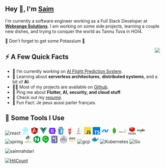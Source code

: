 <h2>Hey 👋, I'm <a href="">Saim</a></h2> <p>I'm currently a software engineer working as a Full Stack Developer at <strong><a href="https://www.webrangesolutions.com/">Webrange Solutions</a></strong>. I am working on some side projects, learning a couple new dishes, and trying to conquer the world as Tannu Tuva in HOI4.</p> <!-- <p><a href="https://stanleylim.me"><img src="https://img.shields.io/badge/-stanleylim.me-4E69C8?style=flat-square&amp;labelColor=4E69C8&amp;logo=Firefox&amp;link=https://stanleylim.me" alt="Website Badge"></a> <a href="https://medium.com/@serbis"><img src="https://img.shields.io/badge/-@serbis-14c767?style=flat-square&amp;labelColor=14c767&amp;logo=Medium&amp;link=https://medium.com/@serbis" alt="Medium Badge"></a> <a href="https://www.linkedin.com/in/serbis/"><img src="https://img.shields.io/badge/-@serbis-0077B5?style=flat-square&amp;labelColor=0077B5&amp;logo=LinkedIn&amp;link=https://www.linkedin.com/in/serbis/" alt="LinkedIn Badge"></a> <a href="https://dev.to/spiderpig86"><img src="https://img.shields.io/badge/-@spiderpig86-0A0A0A?style=flat-square&amp;labelColor=0A0A0A&amp;logo=dev.to&amp;link=https://dev.to/spiderpig86" alt="DevTo Badge"></a> <a href="https://open.spotify.com/user/1235099575"><img src="https://img.shields.io/badge/-@Stanley%20Lim-1ED760?style=flat-square&amp;labelColor=fff&amp;logo=Spotify&amp;link=https://open.spotify.com/user/1235099575" alt="Spotify Badge"></a></p> --> <p>🍌 Don't forget to get some Potassium 🍌</p> <img align="right" src="https://media1.giphy.com/media/13HgwGsXF0aiGY/giphy.gif" /> <h2>⚡️ A Few Quick Facts</h2> <ul> <li>🔭 I’m currently working on <a href="https://github.com/webrangesolutions">AI Flight Prediction System</a>.</li> <li>🧐 Learning about <strong>serverless architectures</strong>, <strong>distributed systems</strong>, and a bit of <strong>AI</strong>.</li> <li>👨‍💻 Most of my projects are available on <a href="https://github.com/saimrahdari">Github</a>.</li> <li>💬 Ping me about <strong>Flutter, AI, security, and cloud stuff</strong>.</li> <li>📙 Check out my <a href="https://firebasestorage.googleapis.com/v0/b/bitcoinapp-98dd5.appspot.com/o/Saim%20Flutter%20Resume.pdf?alt=media&token=b89956e7-e5d2-4cf9-855e-b14d19448f2c">resume</a>.</li> <li>🎉 Fun Fact: Je peux aussi parler français.</li> </ul> <h2>🚀 Some Tools I Use</h2> <p align="left"> <img src="https://skillicons.dev/icons?i=flutter,aws&theme=dark" alt="react" width="50" height="50" /> <img src="https://raw.githubusercontent.com/devicons/devicon/master/icons/react/react-original-wordmark.svg" alt="react" width="25" height="25" /> <img src="https://raw.githubusercontent.com/devicons/devicon/master/icons/angularjs/angularjs-original.svg" alt="angular-js" width="25" height="25" /> <img src="https://raw.githubusercontent.com/devicons/devicon/master/icons/vuejs/vuejs-original.svg" alt="vue" width="25" height="25" /> <img src="https://raw.githubusercontent.com/devicons/devicon/master/icons/bootstrap/bootstrap-plain.svg" alt="bootstrap" width="25" height="25" /> <img src="https://raw.githubusercontent.com/devicons/devicon/master/icons/css3/css3-original-wordmark.svg" alt="css3" width="25" height="25" /> <img src="https://raw.githubusercontent.com/devicons/devicon/master/icons/gulp/gulp-plain.svg" alt="gulp" width="25" height="25" /> <img src="https://raw.githubusercontent.com/devicons/devicon/master/icons/java/java-original-wordmark.svg" alt="java" width="25" height="25" /> <img src="https://raw.githubusercontent.com/devicons/devicon/master/icons/javascript/javascript-original.svg" alt="javascript" width="25" height="25" /> <img src="https://raw.githubusercontent.com/devicons/devicon/master/icons/typescript/typescript-original.svg" alt="typescript" width="25" height="25" /> <img src="https://raw.githubusercontent.com/devicons/devicon/master/icons/dot-net/dot-net-original.svg" alt=".NET" width="25" height="25" /> <img src="https://raw.githubusercontent.com/devicons/devicon/master/icons/mongodb/mongodb-original.svg" alt="mongodb" width="25" height="25" /> <img src="https://raw.githubusercontent.com/devicons/devicon/master/icons/mysql/mysql-original-wordmark.svg" alt="mysql" width="25" height="25" /> <img src="https://raw.githubusercontent.com/devicons/devicon/master/icons/redis/redis-original-wordmark.svg" alt="redis" width="25" height="25" /> <img src="https://raw.githubusercontent.com/devicons/devicon/master/icons/nodejs/nodejs-original-wordmark.svg" alt="nodejs" width="25" height="25" /> <img src="https://www.vectorlogo.zone/logos/springio/springio-icon.svg" alt="spring" width="25" height="25" /> <img src="https://raw.githubusercontent.com/devicons/devicon/master/icons/python/python-original-wordmark.svg" alt="python" width="25" height="25" /> <img src="https://raw.githubusercontent.com/devicons/devicon/master/icons/nginx/nginx-original.svg" alt="nginx" width="25" height="25" /> <img src="https://raw.githubusercontent.com/devicons/devicon/master/icons/cucumber/cucumber-plain.svg" alt="cucumber" width="25" height="25" /> <img src="https://raw.githubusercontent.com/devicons/devicon/master/icons/heroku/heroku-plain.svg" alt="heroku" width="25" height="25" /> <img src="https://raw.githubusercontent.com/devicons/devicon/master/icons/travis/travis-plain.svg" alt="travis" width="25" height="25" /> <img src="https://raw.githubusercontent.com/github/explore/80688e429a7d4ef2fca1e82350fe8e3517d3494d/topics/aws/aws.png" alt="aws" width="25" height="25" /> <img src="https://www.vectorlogo.zone/logos/google_cloud/google_cloud-icon.svg" alt="gcp" width="25" height="25" /> <img src="https://raw.githubusercontent.com/devicons/devicon/master/icons/docker/docker-original.svg" alt="Docker" width="25" height="25" /> <img src="https://www.vectorlogo.zone/logos/kubernetes/kubernetes-icon.svg" alt="Kubernetes" width="25" height="25" /> <img src="https://cdn.jsdelivr.net/gh/devicons/devicon/icons/go/go-original.svg" alt="Go" width="25" height="25" /> </p> <img src="https://github-readme-stats.vercel.app/api?username=saimrahdari&show_icons=true&count_private=true" alt="saimrahdari" /> <p><a href="http://hits.dwyl.com/spiderpig86/spiderpig86/spiderpig86.svg?style=flat-square"><img src="https://hits.dwyl.com/spiderpig86/spiderpig86/spiderpig86.svg?style=flat-square" alt="HitCount"></a></p>
